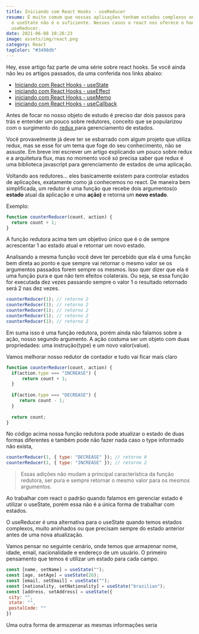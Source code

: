 ```yaml
---
title: Iniciando com React Hooks - useReducer
resume: É muito comum que nossas aplicações tenham estados complexos onde apenas
  o useState não é o suficiente. Nesses casos o react nos oferece o hook
  useReducer.
date: 2021-06-08 10:26:23
image: assets/img/react.png
category: React
tagColor: "#3498db"
---
```

Hey, esse artigo faz parte de uma série sobre react hooks. Se você ainda não leu os artigos passados, da uma conferida nos links abaixo:

* [Iniciando com React Hooks - useState](https://www.crisgon.dev/iniciando-com-react-hooks-usestate/)
* [iniciando com React Hooks  - useEffect](https://www.crisgon.dev/iniciando-com-react-hooks-useeffect/)
* [iniciando com React Hooks  - useMemo](https://www.crisgon.dev/iniciando-com-react-hooks-usememo/)
* [iniciando com React Hooks  - useCallback](https://www.crisgon.dev/iniciando-com-react-hooks-usecallback/)



Antes de focar no nosso objeto de estudo é preciso dar dois passos para trás e entender um pouco sobre redutores, conceito que se popularizou com o surgimento do [redux ](https://redux.js.org/)para gerenciamento de estados. 

Você provavelmente já deve ter se esbarrado com algum projeto que utiliza redux, mas se esse for um tema que foge do seu conhecimento, não se assuste. Em breve irei escrever um artigo explicando um pouco sobre redux e a arquitetura flux, mas no momento você só precisa saber que redux é uma biblioteca javascript para gerenciamento de estados de uma aplicação.

Voltando aos redutores... eles basicamente existem para controlar estados de aplicações, exatamente como já conhecemos no react. De maneira bem simplificada, um redutor é uma função que recebe dois argumentos(o **estado** atual da aplicação e uma **ação)** e retorna um **novo estado**.

Exemplo: 

```javascript
function counterReducer(count, action) {
  return count + 1;  
}

```

A função redutora acima tem um objetivo único que é o de sempre acrescentar 1 ao estado atual e retornar um novo estado.



Analisando a mesma função você deve ter percebido que ela é uma função bem direta ao ponto e que sempre vai retornar o mesmo valor se os argumentos passados forem sempre os mesmos.  Isso quer dizer que ela é uma função pura e que não tem efeitos colaterais. Ou seja, se essa função for executada dez vezes passando sempre o valor 1 o resultado retornado será 2 nas dez vezes.

```javascript
counterReducer(1); // retorno 2
counterReducer(1); // retorno 2
counterReducer(1); // retorno 2
counterReducer(1); // retorno 2
counterReducer(1); // retorno 2
```

Em suma isso é uma função redutora, porém ainda não falamos sobre a ação, nosso segundo argumento.  A ação costuma ser um objeto com duas propriedades: uma instrução(type) e um novo valor(value).



Vamos melhorar nosso redutor de contador e tudo vai ficar mais claro

```javascript
function counterReducer(count, action) {
  if(action.type === "INCREASE") {
      return count + 1; 
  }
  
  if(action.type === "DECREASE") {
     return count - 1; 
  }
 
  return count;
}

```



No código acima nossa função redutora pode atualizar o estado de duas formas diferentes  e também pode não fazer nada caso o type informado não exista,

```javascript
counterReducer(1, { type: "DECREASE" }); // retorno 0
counterReducer(1, { type: "INCREASE" }); // retorno 2
```

> Essas adições não mudam a principal característica da função redutora, ser pura e sempre retornar o mesmo valor para os mesmos argumentos.





Ao trabalhar com react o padrão quando falamos em gerenciar estado é utilizar o useState, porém essa não é a única forma de trabalhar com estados. 

O useReducer é uma alternativa para o useState quando temos estados complexos, muito aninhados ou que precisam sempre do estado anterior antes de uma nova atualização.

Vamos pensar no seguinte cenário, onde temos que armazenar nome, idade, email, nacionalidade e endereço de um usuário.  O primeiro pensamento que temos é utilizar um estado para cada campo.

```javascript
const [name, setName] = useState("");
const [age, setAge] = useState(26);
const [email, setEmail] = useState("");
const [nationality, setNationality] = useState("brazilian");
const [address, setAddress] = useState({
 city: "",
 state: "",
 postalCode: ""
})
```

Uma outra forma de armazenar as mesmas informações seria